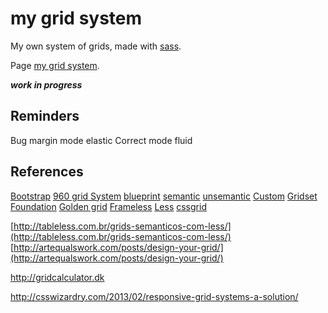 # my grid system

My own system of grids, made with [sass](http://sass-lang.com/).

Page [my grid system](http://tiagoporto.github.io/my-grid-system/).

*************work in progress*************

## Reminders

Bug margin mode elastic
Correct mode fluid

## References

[Bootstrap](http://getbootstrap.com/css/#grid)
[960 grid System](http://960.gs/)
[blueprint](http://www.blueprintcss.org/)
[semantic](http://semantic.gs/)
[unsemantic](http://unsemantic.com/)
[Custom](http://custom.gs/)
[Gridset](https://gridsetapp.com/)
[Foundation](http://foundation.zurb.com/grid.html)
[Golden grid](http://goldengridsystem.com/)
[Frameless](http://framelessgrid.com/)
[Less](http://lessframework.com/)
[cssgrid](http://cssgrid.net/)


[http://tableless.com.br/grids-semanticos-com-less/](http://tableless.com.br/grids-semanticos-com-less/)
[http://artequalswork.com/posts/design-your-grid/](http://artequalswork.com/posts/design-your-grid/)

http://gridcalculator.dk

http://csswizardry.com/2013/02/responsive-grid-systems-a-solution/